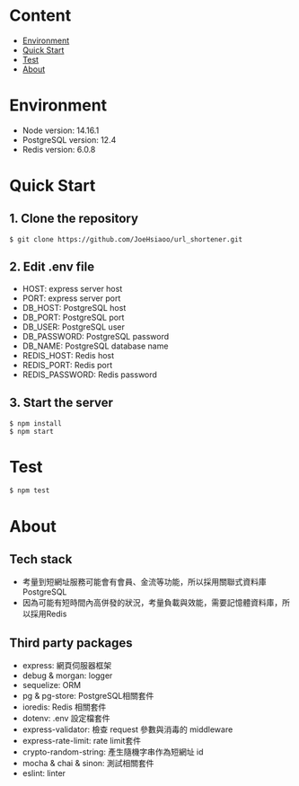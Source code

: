 # Content
* [Environment](#environment)
* [Quick Start](#quick-start)
* [Test](#test)
* [About](#about)

# Environment
* Node version: 14.16.1
* PostgreSQL version: 12.4
* Redis version: 6.0.8
	
# Quick Start

## 1. Clone the repository
```
$ git clone https://github.com/JoeHsiaoo/url_shortener.git
```

## 2. Edit .env file
* HOST: express server host
* PORT: express server port
* DB_HOST: PostgreSQL host
* DB_PORT: PostgreSQL port
* DB_USER: PostgreSQL user
* DB_PASSWORD: PostgreSQL password
* DB_NAME: PostgreSQL database name
* REDIS_HOST: Redis host
* REDIS_PORT: Redis port
* REDIS_PASSWORD: Redis password

## 3. Start the server
```
$ npm install
$ npm start
```	

# Test
```
$ npm test
```	
# About

## Tech stack
* 考量到短網址服務可能會有會員、金流等功能，所以採用關聯式資料庫PostgreSQL
* 因為可能有短時間內高併發的狀況，考量負載與效能，需要記憶體資料庫，所以採用Redis

## Third party packages
* express: 網頁伺服器框架
* debug & morgan: logger
* sequelize: ORM
* pg & pg-store: PostgreSQL相關套件
* ioredis: Redis 相關套件
* dotenv: .env 設定檔套件
* express-validator: 檢查 request 參數與消毒的 middleware
* express-rate-limit: rate limit套件
* crypto-random-string: 產生隨機字串作為短網址 id
* mocha & chai & sinon: 測試相關套件
* eslint: linter